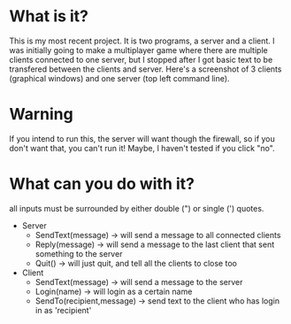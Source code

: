 # What is it?
This is my most recent project.
It is two programs, a server and a client. I was initially going to make a multiplayer game where there are multiple clients connected to one server, but I 
stopped after I got basic text to be transfered between the clients and server. Here's a screenshot of 3 clients (graphical windows) and one server (top left
command line).


# Warning
If you intend to run this, the server will want though the firewall, so if you don't want that, you can't run it! Maybe, I haven't tested if you click "no".

# What can you do with it?
all inputs must be surrounded by either double (") or single (') quotes.
* Server
  * SendText(message) -> will send a message to all connected clients
  * Reply(message) -> will send a message to the last client that sent something to the server
  * Quit() -> will just quit, and tell all the clients to close too
* Client
  * SendText(message) -> will send a message to the server
  * Login(name) -> will login as a certain name
  * SendTo(recipient,message) -> send text to the client who has login in as 'recipient'
  

